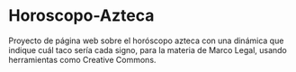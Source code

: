 # Horoscopo-Azteca
Proyecto de página web sobre el horóscopo azteca con una dinámica que indique cuál taco sería cada signo, para la materia de Marco Legal, usando herramientas como Creative Commons.
